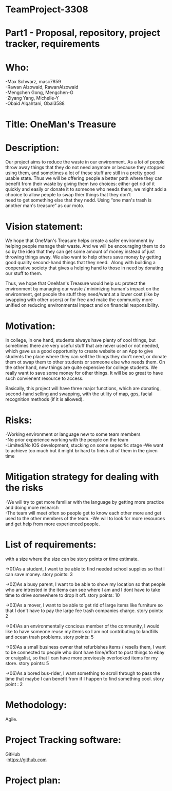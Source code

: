 # TeamProject-3308 
# Part1 - Proposal, repository, project tracker, requirements

# Who: 

-Max Schwarz, masc7859  
-Rawan Alzowaid, RawanAlzowaid  
-Mengchen Gong, Mengchen-G  
-Ziyang Yang, Michelle-Y  
-Obaid Alqahtani, Obal3588  


# Title: OneMan's Treasure

# Description:  

Our project aims to reduce the waste in our environment. As a lot of people throw
away things that they do not need anymore or because they stopped using them,
and sometimes a lot of these stuff are still in a pretty good usable state.
Thus we will be offering people a better path where they can benefit from their
waste by giving them two choices: either get rid of it quickly and easily or donate it to
someone who needs them, we might add a chooice to allow people to swap thier things that they don't   
need to get something else that they nedd. Using “one man's trash is another man's treasure” as
our moto. 


# Vision statement:

We hope that OneMan's Treasure helps create a safer environment by helping people
manage their waste. And we will be encouraging them to do so by the idea that
they can get some amount of money instead of just throwing things away. We also
want to help others save money by getting good quality second-hand things that
they need.  Along with building a cooperative society that gives a helping hand to those in need by donating our
stuff to them.

Thus, we hope that OneMan's Treasure would help us: protect the environment by managing our waste / minimizing 
human's impact on the environment, get people the stuff they need/want at a lower cost (like by swapping with other users) or 
for free and make the community more unified on reducing environmental impact and on financial responsibility.


# Motivation: 

In college, in one hand, students always have plenty of cool things, but sometimes there are very useful
stuff that are never used or not needed, which gave us a good opportunity to create website or
an App to give students the place where they can sell the things they don't need, or donate them
ot swap them to other students or someone else who needs them. On the other hand, new things are
quite expensive for college students. We really want to save some money for other things. It will be so 
great to have such convienent resource to access.

Basically, this project will have three major functions, which are donating, second-hand selling 
and swapping, with the utility of map, gps, facial recognition methods (if it is allowed).


# Risks:

-Working environment or language new to some team members  
-No prior experience working with the people on the team  
-Limited/No IOS development, stucking on some sepecific stage
-We want to achieve too much but it might br hard to finish all of them in the given time


# Mitigation strategy for dealing with the risks

-We will try to get more familiar with the language by getting more practice and doing more research  
-The team will meet often so people get to know each other more and get used to the other members of the team.
-We will to look for more resources and get help from more experienced people. 


# List of requirements: 

 with a size where the size can be story points or time estimate. 


->01)As a student, I want to be able to find needed school supplies so that I can save money.  story points: 3

->02)As a busy parent, I want to be able to show my location so that people who are intrested in the items can see where I am and I dont have to take time to drive somewhere to drop it off.  story points: 10

->03)As a mover, I want to be able to get rid of large items like furniture so that I don't have to pay the large fee trash companies charge. story points: 2

->04)As an environmentally concious member of the community, I would like to have someone reuse my items so I am not contributing to landfills and ocean trash problems. story points: 5 

->05)As a small business owner that refurbishes items / resells them, I want to be connected to people who dont have time/effort to post things to ebay or craigslist, so that I can have more previously overlooked items for my store. story points: 5 

->06)As a bored bus-rider, I want something to scroll through to pass the time that maybe I can benefit from if I happen to find something cool. story point : 2

# Methodology:

Agile.

# Project Tracking software:

GitHub  
-https://github.com

# Project plan: 
